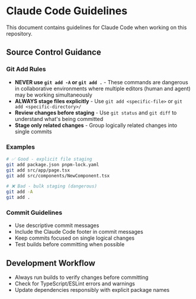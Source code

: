# Claude Code Guidelines

This document contains guidelines for Claude Code when working on this repository.

## Source Control Guidance

### Git Add Rules
- **NEVER use `git add -A` or `git add .`** - These commands are dangerous in collaborative environments where multiple editors (human and agent) may be working simultaneously
- **ALWAYS stage files explicitly** - Use `git add <specific-file>` or `git add <specific-directory>/` 
- **Review changes before staging** - Use `git status` and `git diff` to understand what's being committed
- **Stage only related changes** - Group logically related changes into single commits

### Examples
```bash
# ✅ Good - explicit file staging
git add package.json pnpm-lock.yaml
git add src/app/page.tsx
git add src/components/NewComponent.tsx

# ❌ Bad - bulk staging (dangerous)
git add -A
git add .
```

### Commit Guidelines
- Use descriptive commit messages
- Include the Claude Code footer in commit messages
- Keep commits focused on single logical changes
- Test builds before committing when possible

## Development Workflow
- Always run builds to verify changes before committing
- Check for TypeScript/ESLint errors and warnings
- Update dependencies responsibly with explicit package names